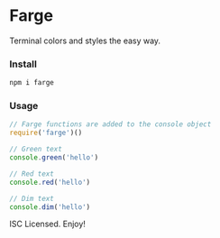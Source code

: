 # Farge

Terminal colors and styles the easy way.

### Install

```sh
npm i farge
```

### Usage

```js
// Farge functions are added to the console object
require('farge')()

// Green text
console.green('hello')

// Red text
console.red('hello')

// Dim text
console.dim('hello')
```

ISC Licensed. Enjoy!
